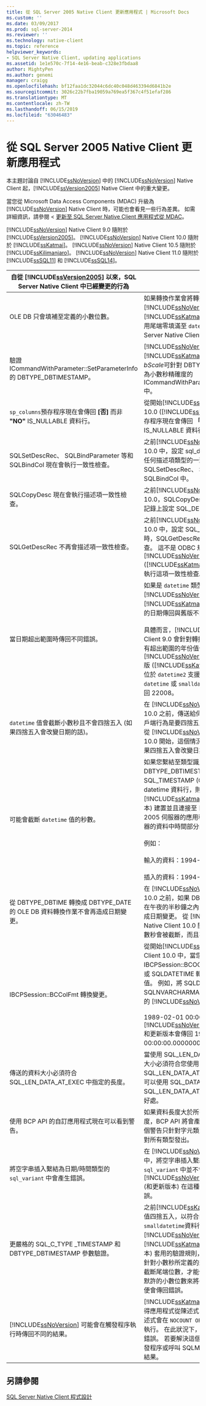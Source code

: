 ```yaml
---
title: 從 SQL Server 2005 Native Client 更新應用程式 | Microsoft Docs
ms.custom: ''
ms.date: 03/09/2017
ms.prod: sql-server-2014
ms.reviewer: ''
ms.technology: native-client
ms.topic: reference
helpviewer_keywords:
- SQL Server Native Client, updating applications
ms.assetid: 1e1e570c-7f14-4e16-beab-c328e3fbdaa8
author: MightyPen
ms.author: genemi
manager: craigg
ms.openlocfilehash: bf12faa1dc32044c6dc40c048d463394d6841b2e
ms.sourcegitcommit: 3026c22b7fba19059a769ea5f367c4f51efaf286
ms.translationtype: MT
ms.contentlocale: zh-TW
ms.lasthandoff: 06/15/2019
ms.locfileid: "63046483"
---
```

# <a name="updating-an-application-from-sql-server-2005-native-client"></a>從 SQL Server 2005 Native Client 更新應用程式
  本主題討論自 [!INCLUDE[ssNoVersion](../../../includes/ssnoversion-md.md)] 中的 [!INCLUDE[ssNoVersion](../../../includes/ssnoversion-md.md)] Native Client 起，[!INCLUDE[ssVersion2005](../../../includes/ssversion2005-md.md)] Native Client 中的重大變更。  
  
 當您從 Microsoft Data Access Components (MDAC) 升級為 [!INCLUDE[ssNoVersion](../../../includes/ssnoversion-md.md)] Native Client 時，可能也會看見一些行為差異。 如需詳細資訊，請參閱 <<c0> [ 更新至 SQL Server Native Client 應用程式從 MDAC](updating-an-application-to-sql-server-native-client-from-mdac.md)。  
  
 [!INCLUDE[ssNoVersion](../../../includes/ssnoversion-md.md)] Native Client 9.0 隨附於 [!INCLUDE[ssVersion2005](../../../includes/ssversion2005-md.md)]。 [!INCLUDE[ssNoVersion](../../../includes/ssnoversion-md.md)] Native Client 10.0 隨附於 [!INCLUDE[ssKatmai](../../../includes/sskatmai-md.md)]。  [!INCLUDE[ssNoVersion](../../../includes/ssnoversion-md.md)] Native Client 10.5 隨附於 [!INCLUDE[ssKilimanjaro](../../../includes/sskilimanjaro-md.md)]。 [!INCLUDE[ssNoVersion](../../../includes/ssnoversion-md.md)] Native Client 11.0 隨附於 [!INCLUDE[ssSQL11](../../../includes/sssql11-md.md)] 和 [!INCLUDE[ssSQL14](../../../includes/sssql14-md.md)]。  
  
|自從 [!INCLUDE[ssVersion2005](../../../includes/ssversion2005-md.md)] 以來，SQL Server Native Client 中已經變更的行為|描述|  
|------------------------------------------------------------------------------------|-----------------|  
|OLE DB 只會填補至定義的小數位數。|如果轉換作業會將轉換的資料傳送給伺服器，[!INCLUDE[ssNoVersion](../../../includes/ssnoversion-md.md)] Native Client (從 [!INCLUDE[ssKatmai](../../../includes/sskatmai-md.md)] 開始) 最多只會在資料中用尾端零填滿至 `datetime` 值的最大長度。 SQL Server Native Client 9.0 則會填滿至 9 位數。|  
|驗證 ICommandWithParameter::SetParameterInfo 的 DBTYPE_DBTIMESTAMP。|[!INCLUDE[ssNoVersion](../../../includes/ssnoversion-md.md)] Native Client (從[!INCLUDE[ssKatmai](../../../includes/sskatmai-md.md)]) 實作的 OLE DB 需求*bScale*可針對 DBTYPE_DBTIMESTAMP 設定為小數秒精確度的 ICommandWithParameter::SetParameterInfo 中。|  
|`sp_columns`預存程序現在會傳回 **[否]** 而非 **"NO"** IS_NULLABLE 資料行。|從開始[!INCLUDE[ssNoVersion](../../../includes/ssnoversion-md.md)]Native Client 10.0 ([!INCLUDE[ssKatmai](../../../includes/sskatmai-md.md)])，`sp_columns`預存程序現在會傳回 **「 否 」** 而非 **"NO"** 針對 IS_NULLABLE 資料行。|  
|SQLSetDescRec、 SQLBindParameter 等和 SQLBindCol 現在會執行一致性檢查。|之前[!INCLUDE[ssNoVersion](../../../includes/ssnoversion-md.md)]Native Client 10.0 中，設定 sql_desc_data_ptr 並不會造成任何描述項類型的一致性檢查 SQLSetDescRec、 SQLBindParameter 等或 SQLBindCol 中。|  
|SQLCopyDesc 現在會執行描述項一致性檢查。|之前[!INCLUDE[ssNoVersion](../../../includes/ssnoversion-md.md)]Native Client 10.0，SQLCopyDesc 沒有一致性檢查的特定記錄上設定 SQL_DESC_DATA_PTR 欄位時。|  
|SQLGetDescRec 不再會描述項一致性檢查。|之前[!INCLUDE[ssNoVersion](../../../includes/ssnoversion-md.md)]Native Client 10.0 中，設定 SQL_DESC_DATA_PTR 欄位時，SQLGetDescRec 執行描述項一致性檢查。 這不是 ODBC 規格所需，而且在 [!INCLUDE[ssNoVersion](../../../includes/ssnoversion-md.md)] Native Client 10.0 ([!INCLUDE[ssKatmai](../../../includes/sskatmai-md.md)]) 和更新版本中，將不再執行這項一致性檢查。|  
|當日期超出範圍時傳回不同錯誤。|如果是 `datetime` 類型，[!INCLUDE[ssNoVersion](../../../includes/ssnoversion-md.md)] Native Client (從 [!INCLUDE[ssKatmai](../../../includes/sskatmai-md.md)] 開始) 將會針對超出範圍的日期傳回與舊版不同的錯誤號碼。<br /><br /> 具體而言，[!INCLUDE[ssNoVersion](../../../includes/ssnoversion-md.md)] Native Client 9.0 會針對轉換為 `datetime` 之字串內所有超出範圍的年份值傳回 22007，而從 [!INCLUDE[ssNoVersion](../../../includes/ssnoversion-md.md)] Native Client 10.0 版 ([!INCLUDE[ssKatmai](../../../includes/sskatmai-md.md)]) 開始，則會在日期位於 `datetime2` 支援的範圍內但是超出 `datetime` 或 `smalldatetime` 的支援範圍時，傳回 22008。|  
|`datetime` 值會截斷小數秒且不會四捨五入 (如果四捨五入會改變日期的話)。|在 [!INCLUDE[ssNoVersion](../../../includes/ssnoversion-md.md)] Native Client 10.0 之前，傳送給伺服器之 `datetime` 值的用戶端行為是要四捨五入到最接近的 1/300 秒。 從 [!INCLUDE[ssNoVersion](../../../includes/ssnoversion-md.md)] Native Client 10.0 開始，這個情況會造成小數秒被截斷 (如果四捨五入會改變日期的話)。|  
|可能會截斷 `datetime` 值的秒數。|如果您繫結至類型識別碼為 DBTYPE_DBTIMESTAMP (OLE DB) 或 SQL_TIMESTAMP (ODBC) 且小數位數為 0 的 datetime 資料行，則使用 [!INCLUDE[ssKatmai](../../../includes/sskatmai-md.md)] Native Client (或更新版本) 建置並且連接至 [!INCLUDE[ssNoVersion](../../../includes/ssnoversion-md.md)] 2005 伺服器的應用程式，將會截斷傳送至伺服器的資料中時間部分的秒和小數秒。<br /><br /> 例如：<br /><br /> 輸入的資料：1994-08-21 21:21:36.000<br /><br /> 插入的資料：1994-08-21 21:21:00.000|  
|從 DBTYPE_DBTIME 轉換成 DBTYPE_DATE 的 OLE DB 資料轉換作業不會再造成日期變更。|在 [!INCLUDE[ssNoVersion](../../../includes/ssnoversion-md.md)] Native Client 10.0 之前，如果 DBTYPE_DATE 的時間部分在午夜的半秒鐘之內，OLE DB 轉換程式碼會造成日期變更。 從 [!INCLUDE[ssNoVersion](../../../includes/ssnoversion-md.md)] Native Client 10.0 開始，日期將不會變更 (小數秒會被截斷，而且不會四捨五入)。|  
|IBCPSession::BCColFmt 轉換變更。|從開始[!INCLUDE[ssNoVersion](../../../includes/ssnoversion-md.md)]匯出 Native Client 10.0 中，當您使用 IBCPSession::BCOColFmt 將 SQLDATETIME 或 SQLDATETIME 轉換成字串類型，小數的值。 例如，將 SQLDATETIME 類型轉換成 SQLNVARCHARMAX 類型時，便會傳回舊版的 [!INCLUDE[ssNoVersion](../../../includes/ssnoversion-md.md)] Native Client。<br /><br /> 1989-02-01 00:00:00. [!INCLUDE[ssNoVersion](../../../includes/ssnoversion-md.md)] Native Client 10.0 和更新版本會傳回 1989-02-01 00:00:00.0000000。|  
|傳送的資料大小必須符合 SQL_LEN_DATA_AT_EXEC 中指定的長度。|當使用 SQL_LEN_DATA_AT_EXEC 時，資料的大小必須符合您使用 SQL_LEN_DATA_AT_EXEC 所指定的長度。 您可以使用 SQL_DATA_AT_EXEC，但是使用 SQL_LEN_DATA_AT_EXEC 可能會有效能上的好處。|  
|使用 BCP API 的自訂應用程式現在可以看到警告。|如果資料長度大於所有類型之欄位所指定的長度，BCP API 將會產生一則警告訊息。 之前這個警告只針對字元類型來提供，但是將不會針對所有類型發出。|  
|將空字串插入繫結為日期/時間類型的 `sql_variant` 中會產生錯誤。|在 [!INCLUDE[ssNoVersion](../../../includes/ssnoversion-md.md)] Native Client 9.0 中，將空字串插入繫結為日期/時間類型的 `sql_variant` 中並不會產生錯誤。 [!INCLUDE[ssNoVersion](../../../includes/ssnoversion-md.md)] Native Client 10.0 (和更新版本) 在這種情況下會正確地產生錯誤。|  
|更嚴格的 SQL_C_TYPE _TIMESTAMP 和 DBTYPE_DBTIMESTAMP 參數驗證。|之前[!INCLUDE[ssKatmai](../../../includes/sskatmai-md.md)]原生用戶端`datetime`值四捨五入，以符合的小數位數`datetime`並`smalldatetime`資料行[!INCLUDE[ssNoVersion](../../../includes/ssnoversion-md.md)]。 [!INCLUDE[ssKatmai](../../../includes/sskatmai-md.md)] Native Client (和更新版本) 套用的驗證規則，要比 ODBC 核心規格內針對小數秒所定義的規則更嚴格。 如果一定要截斷尾端位數，才能使用用戶端繫結所指定或默許的小數位數來將參數值轉換成 SQL 類型，便會傳回錯誤。|  
|[!INCLUDE[ssNoVersion](../../../includes/ssnoversion-md.md)] 可能會在觸發程序執行時傳回不同的結果。|[!INCLUDE[ssKatmai](../../../includes/sskatmai-md.md)] 中導入的變更可能會使得應用程式從陳述式中傳回不同的結果，該陳述式會在 `NOCOUNT OFF` 有效時造成觸發程序的執行。 在此狀況下，您的應用程式可能會產生錯誤。 若要解決這個錯誤，將`NOCOUNT ON`中觸發程序或呼叫 SQLMoreResults 前進到下一個結果。|  
  
## <a name="see-also"></a>另請參閱  
 [SQL Server Native Client 程式設計](../sql-server-native-client-programming.md)  
  
  
